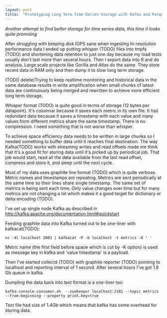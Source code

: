 ```yaml
---
layout: post
title:  "Prototyping Long Term Time Series Storage with Kafka and Parquet"
---
```


_Another attempt to find better storage for time series data, this time it looks quite promising_

After struggling with keeping disk IOPS sane when ingesting hi-resolution performance data I ended up putting whisper (TODO) files into tmpfs (TODO) and shortening data retention to just one day because my load tests usually don't last more than several hours. Then I export data into R and do analysis. Large scale projects like Gorilla and Atlas do the same. They store recent data in RAM only and then dump it to slow long term storage.

(TODO delete)Trying to keep realtime monitoring and historical data in the same database results in write amplification when small chunks of latest data are continuously being merged and rewritten to achieve more efficient long term storage.

Whisper format (TODO) is quite good in terms of storage (12 bytes per datapoint). It's columnar because it saves each metric in its own file. It has redundant data because it saves a timestamp with each value and many values from different metrics share the same timestamp. There is no compression. I need something that is not worse than whisper.

To achieve space efficiency data needs to be written in large chunks so I needed something to buffer data until it reaches final destination. The way Kafka(TODO) works with streaming writes and read offsets made me think that it's a good fit for storing data until it's picked up by periodical job. That job would start, read all the data available from the last read offset, compress and store it, and sleep until the next cycle.

Most of my data uses graphite line format (TODO) which is quite verbose. Metric names and timestamps are repeating. Metrics are sent periodically at the same time so their lines share single timestamp. The same set of metrics is being sent each time. Only value changes over time but for many metrics are not changing a lot which makes it a good target for dictionary or delta encoding (TODO).

I've set up single node Kafka as described in http://kafka.apache.org/documentation.html#quickstart

Feeding graphite data into Kafka turned out to be one-liner with kafkacat(TODO):

    nc -4l localhost 2003 | kafkacat -P -b localhost -t metrics -K ' '

Metric name (the first field before space which is cut by -K option) is used as message key in kafka and 'value timestamp' is a payload.

Then I've started collectd (TODO) with graphite reporter (TODO) pointing to localhost and reporting interval of 1 second. After several hours I've got 1.8 Gb queue in kafka.

Dumpling the data back into text format is a one-liner too:

    kafka-console-consumer.sh  --zookeeper localhost:2181 --topic metrics --from-beginning --property print.key=true

Text file had size of 1.4Gb which means that kafka has some overhead for storing data.

